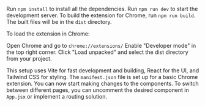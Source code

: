Run `npm install` to install all the dependencies.
Run `npm run dev` to start the development server.
To build the extension for Chrome, run `npm run build`. The built files will be in the `dist` directory.

To load the extension in Chrome:

Open Chrome and go to `chrome://extensions/`
Enable "Developer mode" in the top right corner.
Click "Load unpacked" and select the dist directory from your project.

This setup uses Vite for fast development and building, React for the UI, and Tailwind CSS for styling. The `manifest.json` file is set up for a basic Chrome extension.
You can now start making changes to the components. To switch between different pages, you can uncomment the desired component in `App.jsx` or implement a routing solution.
